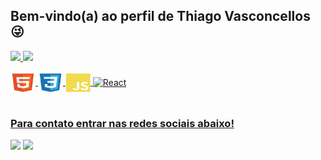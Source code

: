 ## Bem-vindo(a) ao perfil de Thiago Vasconcellos 😜

 <div>
  <a href="https://github.com/VascThiago">
  <img height="180em" src="https://github-readme-stats.vercel.app/api?username=VascThiago&show_icons=true&theme=tokyonight&include_all_commits=true&count_private=true"/>
  <img height="180em" src="https://github-readme-stats.vercel.app/api/top-langs/?username=VascThiago&layout=compact&langs_count=6&theme=tokyonight"/>
</div>
<div style="display: inline_block"><br>
  <img align="center" alt="HTML" name="HTML" height="30" width="40" src="https://raw.githubusercontent.com/devicons/devicon/master/icons/html5/html5-original.svg">
  <img align="center" alt="CSS" name="CSS" height="30" width="40" src="https://raw.githubusercontent.com/devicons/devicon/master/icons/css3/css3-original.svg">
  <img align="center" alt="Js" name="Js" height="30" width="40" src="https://raw.githubusercontent.com/devicons/devicon/master/icons/javascript/javascript-plain.svg">
  <img align="center" alt="React" name="React" height="30" width="40" src="https://cdn.jsdelivr.net/gh/devicons/devicon/icons/react/react-original.svg">
</div>
 
 <br>
 
  ### Para contato entrar nas redes sociais abaixo!
 
<div>  
  <a href = "mailto:thiago.vaconcellos01@fatecitapetininga.edu.br"><img src="https://img.shields.io/badge/-Gmail-%23333?style=for-the-badge&logo=gmail&logoColor=white" target="_blank"></a>
  <a href="https://www.linkedin.com/in/thiago--vasconcellos/" target="_blank"><img src="https://img.shields.io/badge/-LinkedIn-%230077B5?style=for-the-badge&logo=linkedin&logoColor=white" target="_blank"></a>
</div>
